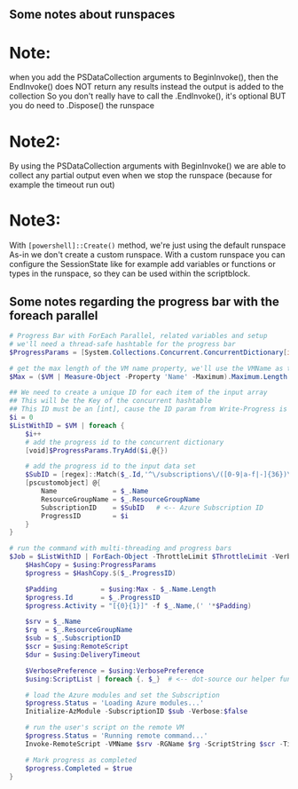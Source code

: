 

## Some notes about runspaces

# Note:
  when you add the PSDataCollection arguments to BeginInvoke(),
  then the EndInvoke() does NOT return any results
  instead the output is added to the collection
  So you don't really have to call the .EndInvoke(), it's optional
  BUT you do need to .Dispose() the runspace
# Note2:
  By using the PSDataCollection arguments with BeginInvoke()
  we are able to collect any partial output even when we stop
  the runspace (because for example the timeout run out)
# Note3:
  With `[powershell]::Create()` method, we're just using the default runspace
  As-in we don't create a custom runspace.
  With a custom runspace you can configure the SessionState
  like for example add variables or functions or types in the
  runspace, so they can be used within the scriptblock.



## Some notes regarding the progress bar with the foreach parallel

```PowerShell
# Progress Bar with ForEach Parallel, related variables and setup
# we'll need a thread-safe hashtable for the progress bar
$ProgressParams = [System.Collections.Concurrent.ConcurrentDictionary[int,hashtable]]::new()

# get the max length of the VM name property, we'll use the VMName as the <Activity> label
$Max = ($VM | Measure-Object -Property 'Name' -Maximum).Maximum.Length

## We need to create a unique ID for each item of the input array
## This will be the Key of the concurrent hashtable
## This ID must be an [int], cause the ID param from Write-Progress is [int]
$i = 0
$ListWithID = $VM | foreach {
    $i++
    # add the progress id to the concurrent dictionary
    [void]$ProgressParams.TryAdd($i,@{})

    # add the progress id to the input data set
    $SubID = [regex]::Match($_.Id,'^\/subscriptions\/([0-9|a-f|-]{36})\/').Groups[1].Value
    [pscustomobject] @{
        Name              = $_.Name
        ResourceGroupName = $_.ResourceGroupName
        SubscriptionID    = $SubID   # <-- Azure Subscription ID
        ProgressID        = $i
    }
}

# run the command with multi-threading and progress bars
$Job = $ListWithID | ForEach-Object -ThrottleLimit $ThrottleLimit -Verbose -AsJob -Parallel {
    $HashCopy = $using:ProgressParams
    $progress = $HashCopy.$($_.ProgressID)

    $Padding           = $using:Max - $_.Name.Length
    $progress.Id       = $_.ProgressID
    $progress.Activity = "[{0}{1}]" -f $_.Name,(' '*$Padding)

    $srv = $_.Name
    $rg  = $_.ResourceGroupName
    $sub = $_.SubscriptionID
    $scr = $using:RemoteScript
    $dur = $using:DeliveryTimeout

    $VerbosePreference = $using:VerbosePreference
    $using:ScriptList | foreach {. $_}  # <-- dot-source our helper functions

    # load the Azure modules and set the Subscription
    $progress.Status = 'Loading Azure modules...'
    Initialize-AzModule -SubscriptionID $sub -Verbose:$false

    # run the user's script on the remote VM
    $progress.Status = 'Running remote command...'
    Invoke-RemoteScript -VMName $srv -RGName $rg -ScriptString $scr -Timeout $dur

    # Mark progress as completed
    $progress.Completed = $true
}
```